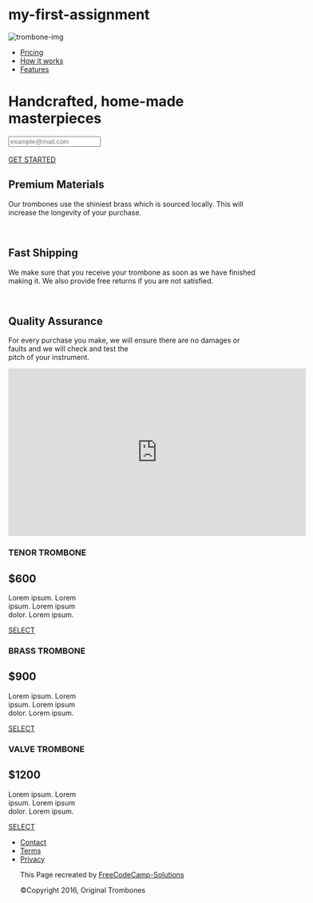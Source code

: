# my-first-assignment
<!DOCTYPE html>
<html>

<head>
  <meta charset="utf-8">
  <title>My First Assignment</title>
  <link rel="stylesheet" href="CSS/style.css">
</head>

<body>
  <div class="container">
    <div class="img">
      <img src="https://s3.amazonaws.com/freecodecamp/original_trombones.png" alt="trombone-img">
    </div>
    <div class="top-link">
      <ul>
        <li><a href="https://freecodecamp-solutions.github.io/Product-Landing-Page/#pricing">Pricing</a></li>
        <li><a href="https://freecodecamp-solutions.github.io/Product-Landing-Page/#how-it-work">How it works</a></li>
        <li><a href="https://freecodecamp-solutions.github.io/Product-Landing-Page/#features">Features</a></li>
      </ul>
    </div>
  <div class="master-div">
    <h1>Handcrafted, home-made masterpieces</h1>
    <div class="a">
      <form action="https://www.freecodecamp.com/email-submit">
        <input class="Email" type="email" name="plain" placeholder="example@mail.com"><br><br>
        <a class="btn" href="https://www.freecodecamp.org/learn">GET STARTED</a>
      </form>
    </div>
    <div class="c">
      <h2>Premium Materials</h2>
      <p>Our trombones use the shiniest brass which is sourced locally. This will increase the longevity of your purchase.</p><br>
      <h2>Fast Shipping</h2>
      <p>We make sure that you receive your trombone as soon as we have finished making it. We also provide free returns if you are not satisfied.</p><br>
      <h2>Quality Assurance</h2>
      <p>For every purchase you make, we will ensure there are no damages or faults and we will check and test the <br> pitch of your instrument.</p>
    </div>
  </div>
  <div class="video">
    <iframe width="596" height="336" src="https://www.youtube.com/embed/JEwOy5Fm1yw" title="Raihan Ahmad Channel Trailer - New Adventure" frameborder="0" allow="accelerometer; autoplay; clipboard-write; encrypted-media; gyroscope; picture-in-picture"
      allowfullscreen></iframe>
  </div>
  <div class="first-box">
    <h3>TENOR TROMBONE</h3>
    <h2>$600</h2>
    <p>Lorem ipsum. Lorem <br> ipsum. Lorem ipsum <br> dolor. Lorem ipsum. <br></p>
    <a href="https://freecodecamp-solutions.github.io/Product-Landing-Page/" class="button">SELECT</a>
  </div>
  <div class="second-box">
    <h3>BRASS TROMBONE</h3>
    <h2>$900</h2>
    <p>Lorem ipsum. Lorem <br> ipsum. Lorem ipsum <br> dolor. Lorem ipsum. <br></p>
    <a href="https://freecodecamp-solutions.github.io/Product-Landing-Page/" class="button">SELECT</a>
  </div>
  <div class="third-box">
    <h3>VALVE TROMBONE</h3>
    <h2>$1200</h2>
    <p>Lorem ipsum. Lorem <br> ipsum. Lorem ipsum <br> dolor. Lorem ipsum. <br></p>
    <a href="https://freecodecamp-solutions.github.io/Product-Landing-Page/" class="button">SELECT</a>
  </div>

  <div class="bottom-container">
    <ul>
      <li class="footer-link"><a class="linker" href="https://freecodecamp-solutions.github.io/Product-Landing-Page/">Contact</a></li>
      <li class="footer-link"><a class="linker" href="https://freecodecamp-solutions.github.io/Product-Landing-Page/">Terms</a></li>
      <li class="footer-link"><a class="linker" href="https://freecodecamp-solutions.github.io/Product-Landing-Page/">Privacy</a></li>
      <p class="salami">This Page recreated by <a class="linker" href="https://github.com/FreeCodeCamp-Solutions/">FreeCodeCamp-Solutions</a></p>
      <p class="last">©Copyright 2016, Original Trombones</p>
    </ul>
  </div>
  </div>


</body>

</html>
